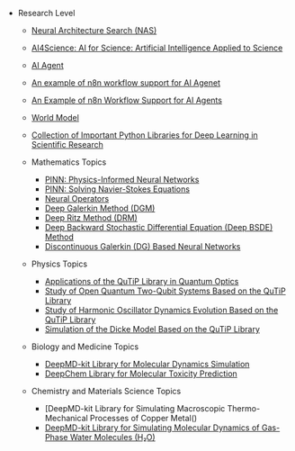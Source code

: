 * Research Level

  * [Neural Architecture Search (NAS)](https://github.com/pengsihua2023/Deep-Learning-Lecture-Notes-English/blob/main/07.%20Research%20Level/Research%20level%3A%20Neural%20Architecture%20Search%20(NAS).md)
  * [AI4Science: AI for Science: Artificial Intelligence Applied to Science](https://github.com/pengsihua2023/Deep-Learning-Lecture-Notes-English/blob/main/07.%20Research%20Level/Research%20level%3A%20AI4science%3A%20AI%20for%20Scienc.md)
  * [AI Agent](https://github.com/pengsihua2023/Deep-Learning-Lecture-Notes-English/blob/main/07.%20Research%20Level/Research%20level%3A%20AI%20agent.md)
  * [An example of n8n workflow support for AI Agenet]()
  * [An Example of n8n Workflow Support for AI Agents]()
  * [World Model](https://github.com/pengsihua2023/Deep-Learning-Lecture-Notes-English/blob/main/07.%20Research%20Level/Research%20level%3A%20World%20Model.md)
  * [Collection of Important Python Libraries for Deep Learning in Scientific Research]()

  * Mathematics Topics

    * [PINN: Physics-Informed Neural Networks]()
    * [PINN: Solving Navier-Stokes Equations]()
    * [Neural Operators]()
    * [Deep Galerkin Method (DGM)]()
    * [Deep Ritz Method (DRM)]()
    * [Deep Backward Stochastic Differential Equation (Deep BSDE) Method]()
    * [Discontinuous Galerkin (DG) Based Neural Networks]()

  * Physics Topics

    * [Applications of the QuTiP Library in Quantum Optics]()
    * [Study of Open Quantum Two-Qubit Systems Based on the QuTiP Library]()
    * [Study of Harmonic Oscillator Dynamics Evolution Based on the QuTiP Library]()
    * [Simulation of the Dicke Model Based on the QuTiP Library]()

  * Biology and Medicine Topics

    * [DeepMD-kit Library for Molecular Dynamics Simulation]()
    * [DeepChem Library for Molecular Toxicity Prediction]()

  * Chemistry and Materials Science Topics

    * [DeepMD-kit Library for Simulating Macroscopic Thermo-Mechanical Processes of Copper Metal()
    * [DeepMD-kit Library for Simulating Molecular Dynamics of Gas-Phase Water Molecules (H₂O)]()
